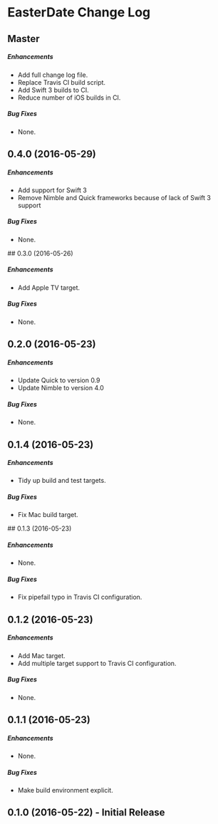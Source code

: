 # EasterDate Change Log

## Master

##### Enhancements

* Add full change log file.
* Replace Travis CI build script.
* Add Swift 3 builds to CI.
* Reduce number of iOS builds in CI.

##### Bug Fixes

* None.

## 0.4.0 (2016-05-29)

##### Enhancements

* Add support for Swift 3
* Remove Nimble and Quick frameworks because of lack of Swift 3 support

##### Bug Fixes

* None.

## 0.3.0 (2016-05-26)

##### Enhancements

* Add Apple TV target.

##### Bug Fixes

* None.

## 0.2.0 (2016-05-23)

##### Enhancements

* Update Quick to version 0.9
* Update Nimble to version 4.0

##### Bug Fixes

* None.

## 0.1.4 (2016-05-23)

##### Enhancements

* Tidy up build and test targets.

##### Bug Fixes

* Fix Mac build target.

## 0.1.3 (2016-05-23)

##### Enhancements

* None.

##### Bug Fixes

* Fix pipefail typo in Travis CI configuration.

## 0.1.2 (2016-05-23)

##### Enhancements

* Add Mac target.
* Add multiple target support to Travis CI configuration.

##### Bug Fixes

* None.

## 0.1.1 (2016-05-23)

##### Enhancements

* None.

##### Bug Fixes

* Make build environment explicit.

## 0.1.0 (2016-05-22) - Initial Release
